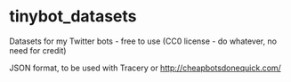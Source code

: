 # tinybot_datasets
Datasets for my Twitter bots - free to use (CC0 license - do whatever, no need for credit)

JSON format, to be used with Tracery or http://cheapbotsdonequick.com/
